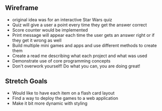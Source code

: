 ## Wireframe

- original idea was for an interactive Star Wars quiz
- Quiz will give a user a point every time they get the answer correct 
- Score counter would be implemented 
- Print message will appear each time the user gets an answer right or if they get it wrong as well 
- Build multiple mini games and apps and use different methods to create them 
- Create a read me describing what each project and what was used 
- Demonstrate use of core programming concepts 
- Don't overwork yourself! Do what you can, you are doing great!


## Stretch Goals

- Would like to have each item on a flash card layout 
- Find a way to deploy the games to a web application 
- Make it bit more dynamic with styling 



